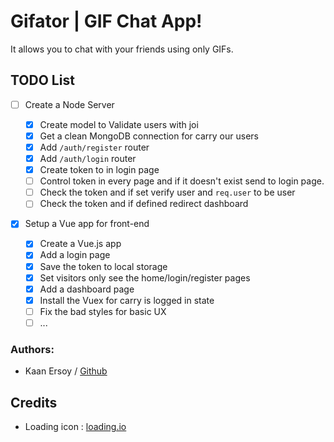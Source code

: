 # Gifator | GIF Chat App!

It allows you to chat with your friends using only GIFs.

## TODO List

- [ ] Create a Node Server

  - [x] Create model to Validate users with joi
  - [x] Get a clean MongoDB connection for carry our users
  - [x] Add `/auth/register` router
  - [x] Add `/auth/login` router
  - [x] Create token to in login page
  - [ ] Control token in every page and if it doesn't exist send to login page.
  - [ ] Check the token and if set verify user and `req.user` to be user
  - [ ] Check the token and if defined redirect dashboard

- [x] Setup a Vue app for front-end

  - [x] Create a Vue.js app
  - [x] Add a login page
  - [x] Save the token to local storage
  - [x] Set visitors only see the home/login/register pages
  - [x] Add a dashboard page
  - [x] Install the Vuex for carry is logged in state
  - [ ] Fix the bad styles for basic UX
  - [ ] ...

### Authors:

- Kaan Ersoy / [Github](https://github.com/kaanersoy)

## Credits

- Loading icon : [loading.io](https://loading.io/)
